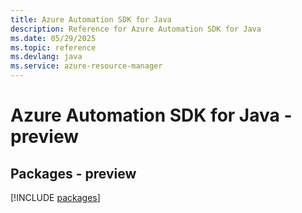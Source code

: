 ```yaml
---
title: Azure Automation SDK for Java
description: Reference for Azure Automation SDK for Java
ms.date: 05/29/2025
ms.topic: reference
ms.devlang: java
ms.service: azure-resource-manager
---
```

# Azure Automation SDK for Java - preview
## Packages - preview
[!INCLUDE [packages](automation-index.md)]